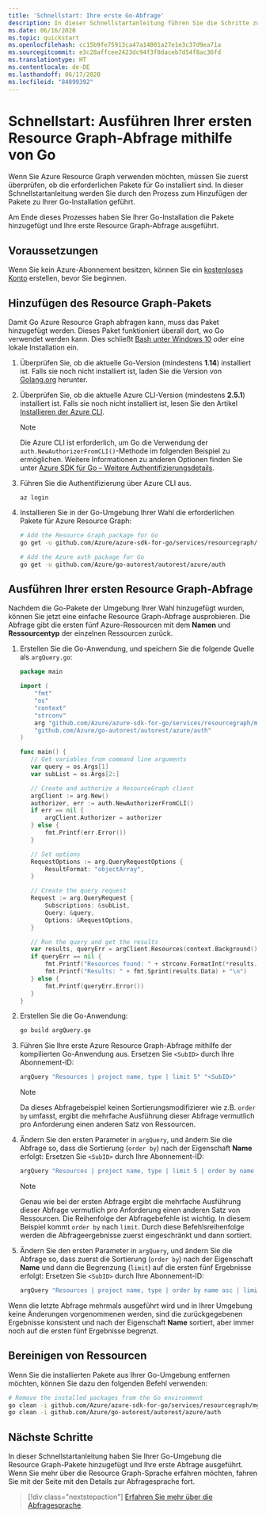 ```yaml
---
title: 'Schnellstart: Ihre erste Go-Abfrage'
description: In dieser Schnellstartanleitung führen Sie die Schritte zum Aktivieren des Resource Graph-Pakets für Go und zum Ausführen Ihrer ersten Abfrage aus.
ms.date: 06/16/2020
ms.topic: quickstart
ms.openlocfilehash: cc15b9fe75913ca47a14001a27e1e3c37d9ea71a
ms.sourcegitcommit: e3c28affcee2423dc94f3f8daceb7d54f8ac36fd
ms.translationtype: HT
ms.contentlocale: de-DE
ms.lasthandoff: 06/17/2020
ms.locfileid: "84899392"
---
```

# <a name="quickstart-run-your-first-resource-graph-query-using-go"></a>Schnellstart: Ausführen Ihrer ersten Resource Graph-Abfrage mithilfe von Go

Wenn Sie Azure Resource Graph verwenden möchten, müssen Sie zuerst überprüfen, ob die erforderlichen Pakete für Go installiert sind. In dieser Schnellstartanleitung werden Sie durch den Prozess zum Hinzufügen der Pakete zu Ihrer Go-Installation geführt.

Am Ende dieses Prozesses haben Sie Ihrer Go-Installation die Pakete hinzugefügt und Ihre erste Resource Graph-Abfrage ausgeführt.

## <a name="prerequisites"></a>Voraussetzungen

Wenn Sie kein Azure-Abonnement besitzen, können Sie ein [kostenloses Konto](https://azure.microsoft.com/free/) erstellen, bevor Sie beginnen.

## <a name="add-the-resource-graph-package"></a>Hinzufügen des Resource Graph-Pakets

Damit Go Azure Resource Graph abfragen kann, muss das Paket hinzugefügt werden. Dieses Paket funktioniert überall dort, wo Go verwendet werden kann. Dies schließt [Bash unter Windows 10](/windows/wsl/install-win10) oder eine lokale Installation ein.

1. Überprüfen Sie, ob die aktuelle Go-Version (mindestens **1.14**) installiert ist. Falls sie noch nicht installiert ist, laden Sie die Version von [Golang.org](https://golang.org/dl/) herunter.

1. Überprüfen Sie, ob die aktuelle Azure CLI-Version (mindestens **2.5.1**) installiert ist. Falls sie noch nicht installiert ist, lesen Sie den Artikel [Installieren der Azure CLI](/cli/azure/install-azure-cli).

   > [!NOTE]
   > Die Azure CLI ist erforderlich, um Go die Verwendung der `auth.NewAuthorizerFromCLI()`-Methode im folgenden Beispiel zu ermöglichen. Weitere Informationen zu anderen Optionen finden Sie unter [Azure SDK für Go – Weitere Authentifizierungsdetails](https://github.com/Azure/azure-sdk-for-go#more-authentication-details).

1. Führen Sie die Authentifizierung über Azure CLI aus.

   ```azurecli
   az login
   ```

1. Installieren Sie in der Go-Umgebung Ihrer Wahl die erforderlichen Pakete für Azure Resource Graph:

   ```bash
   # Add the Resource Graph package for Go
   go get -u github.com/Azure/azure-sdk-for-go/services/resourcegraph/mgmt/2019-04-01/resourcegraph

   # Add the Azure auth package for Go
   go get -u github.com/Azure/go-autorest/autorest/azure/auth
   ```

## <a name="run-your-first-resource-graph-query"></a>Ausführen Ihrer ersten Resource Graph-Abfrage

Nachdem die Go-Pakete der Umgebung Ihrer Wahl hinzugefügt wurden, können Sie jetzt eine einfache Resource Graph-Abfrage ausprobieren. Die Abfrage gibt die ersten fünf Azure-Ressourcen mit dem **Namen** und **Ressourcentyp** der einzelnen Ressourcen zurück.

1. Erstellen Sie die Go-Anwendung, und speichern Sie die folgende Quelle als `argQuery.go`:

   ```Go
   package main
   
   import (
       "fmt"
       "os"
       "context"
       "strconv"
       arg "github.com/Azure/azure-sdk-for-go/services/resourcegraph/mgmt/2019-04-01/resourcegraph"
       "github.com/Azure/go-autorest/autorest/azure/auth"
   )
   
   func main() {
      // Get variables from command line arguments
      var query = os.Args[1]
      var subList = os.Args[2:]
   
      // Create and authorize a ResourceGraph client
      argClient := arg.New()
      authorizer, err := auth.NewAuthorizerFromCLI()
      if err == nil {
          argClient.Authorizer = authorizer
      } else {
          fmt.Printf(err.Error())
      }
   
      // Set options
      RequestOptions := arg.QueryRequestOptions {
          ResultFormat: "objectArray",
      }
   
      // Create the query request
      Request := arg.QueryRequest {
          Subscriptions: &subList,
          Query: &query,
          Options: &RequestOptions,
      }
   
      // Run the query and get the results
      var results, queryErr = argClient.Resources(context.Background(), Request)
      if queryErr == nil {
          fmt.Printf("Resources found: " + strconv.FormatInt(*results.TotalRecords, 10) + "\n")
          fmt.Printf("Results: " + fmt.Sprint(results.Data) + "\n")
      } else {
          fmt.Printf(queryErr.Error())
      }
   }
   ```

1. Erstellen Sie die Go-Anwendung:

   ```bash
   go build argQuery.go
   ```

1. Führen Sie Ihre erste Azure Resource Graph-Abfrage mithilfe der kompilierten Go-Anwendung aus. Ersetzen Sie `<SubID>` durch Ihre Abonnement-ID:

   ```bash
   argQuery "Resources | project name, type | limit 5" "<SubID>"
   ```

   > [!NOTE]
   > Da dieses Abfragebeispiel keinen Sortierungsmodifizierer wie z.B. `order by` umfasst, ergibt die mehrfache Ausführung dieser Abfrage vermutlich pro Anforderung einen anderen Satz von Ressourcen.

1. Ändern Sie den ersten Parameter in `argQuery`, und ändern Sie die Abfrage so, dass die Sortierung (`order by`) nach der Eigenschaft **Name** erfolgt: Ersetzen Sie `<SubID>` durch Ihre Abonnement-ID:

   ```bash
   argQuery "Resources | project name, type | limit 5 | order by name asc" "<SubID>"
   ```

   > [!NOTE]
   > Genau wie bei der ersten Abfrage ergibt die mehrfache Ausführung dieser Abfrage vermutlich pro Anforderung einen anderen Satz von Ressourcen. Die Reihenfolge der Abfragebefehle ist wichtig. In diesem Beispiel kommt `order by` nach `limit`. Durch diese Befehlsreihenfolge werden die Abfrageergebnisse zuerst eingeschränkt und dann sortiert.

1. Ändern Sie den ersten Parameter in `argQuery`, und ändern Sie die Abfrage so, dass zuerst die Sortierung (`order by`) nach der Eigenschaft **Name** und dann die Begrenzung (`limit`) auf die ersten fünf Ergebnisse erfolgt: Ersetzen Sie `<SubID>` durch Ihre Abonnement-ID:

   ```bash
   argQuery "Resources | project name, type | order by name asc | limit 5" "<SubID>"
   ```

Wenn die letzte Abfrage mehrmals ausgeführt wird und in Ihrer Umgebung keine Änderungen vorgenommenen werden, sind die zurückgegebenen Ergebnisse konsistent und nach der Eigenschaft **Name** sortiert, aber immer noch auf die ersten fünf Ergebnisse begrenzt.

## <a name="clean-up-resources"></a>Bereinigen von Ressourcen

Wenn Sie die installierten Pakete aus Ihrer Go-Umgebung entfernen möchten, können Sie dazu den folgenden Befehl verwenden:

```bash
# Remove the installed packages from the Go environment
go clean -i github.com/Azure/azure-sdk-for-go/services/resourcegraph/mgmt/2019-04-01/resourcegraph
go clean -i github.com/Azure/go-autorest/autorest/azure/auth
```

## <a name="next-steps"></a>Nächste Schritte

In dieser Schnellstartanleitung haben Sie Ihrer Go-Umgebung die Resource Graph-Pakete hinzugefügt und Ihre erste Abfrage ausgeführt. Wenn Sie mehr über die Resource Graph-Sprache erfahren möchten, fahren Sie mit der Seite mit den Details zur Abfragesprache fort.

> [!div class="nextstepaction"]
> [Erfahren Sie mehr über die Abfragesprache](./concepts/query-language.md).